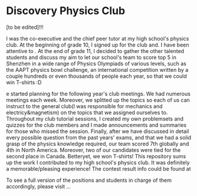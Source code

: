 # Discovery Physics Club

[to be edited]!!!




I was the co-executive and the chief peer tutor at my high school's physics club. At the beginning of grade 10, I signed up for the club and. I have been attentive to . At the end of grade 11, I decided to gather the other talented students and discuss my aim to let our school's team to score top 5 in Shenzhen in a wide range of Physics Olympiads of various levels, such as the AAPT physics bowl challenge, an international competition written by a couple hundreds or even thousands of people each year, so that we could win T-shirts :D 

e started planning for the following year's club meetings. We had numerous meetings each week. Moreover, we splitted up the topics so each of us can instruct to the general club(I was responsible for mechanics and electricy&magnetism) on the topics that we assigned ourselves to. Throughout my club tutorial sessions, I created my own problemsets and quizzes for the club members and I made announcements and summaries for those who missed the session. Finally, after we have discussed in detail every possible question from the past years' exams, and that we had a solid grasp of the physics knowledge required, our team scored 7th globally and 4th in North America. Moreover, two of our candidates were tied for the second place in Canada. Betteryet, we won T-shirts! This repository sums up the work I contributed to my high school's physics club. It was definitely a memorable/pleasing experience! The contest result info could be found at

To see a full version of the positions and students in charge of them accordingly, please visit ...
